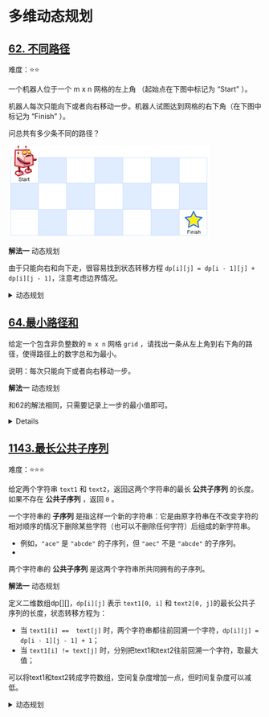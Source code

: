 # 多维动态规划

## [62. 不同路径](https://leetcode.cn/problems/unique-paths/description)

难度：⭐️⭐️

一个机器人位于一个 m x n 网格的左上角 （起始点在下图中标记为 “Start” ）。

机器人每次只能向下或者向右移动一步。机器人试图达到网格的右下角（在下图中标记为 “Finish” ）。

问总共有多少条不同的路径？

![](../../../../img/adxmsI-image.png)

**解法一** 动态规划

由于只能向右和向下走，很容易找到状态转移方程 `dp[i][j] = dp[i - 1][j] + dp[i][j - 1]`，注意考虑边界情况。

<details>
  <summary>动态规划</summary>

  ```java
      public int uniquePaths(int m, int n) {
        int[][] dp = new int[m][n];
        dp[0][0] = 1;
        for (int i = 1; i < m; i++) {
            dp[i][0] = dp[i - 1][0];
        }
        for (int j = 1; j < n; j++) {
            dp[0][j] = dp[0][j - 1];
        }
        for (int i = 1; i < m; i++) {
            for (int j = 1; j < n; j++) {
                dp[i][j] = dp[i][j - 1] + dp[i - 1][j];
            }
        }
        return dp[m - 1][n - 1];
    }
  ```
</details>

## [64.最小路径和](https://leetcode.cn/problems/minimum-path-sum/description)

给定一个包含非负整数的 `m x n` 网格 `grid` ，请找出一条从左上角到右下角的路径，使得路径上的数字总和为最小。

说明：每次只能向下或者向右移动一步。

[](../../../../img/minpath.jpg)

**解法一** 动态规划

和62的解法相同，只需要记录上一步的最小值即可。

<details>
  <sumamry>动态规划</summary>

  ```java
  
  ```

</details>

## [1143.最长公共子序列](https://leetcode.cn/problems/longest-common-subsequence/description)

难度：⭐️⭐️⭐️

给定两个字符串 `text1` 和 `text2`，返回这两个字符串的最长 **公共子序列** 的长度。如果不存在 **公共子序列** ，返回 `0` 。

一个字符串的 **子序列** 是指这样一个新的字符串：它是由原字符串在不改变字符的相对顺序的情况下删除某些字符（也可以不删除任何字符）后组成的新字符串。

- 例如，`"ace"` 是 `"abcde"` 的子序列，但 `"aec"` 不是 `"abcde"` 的子序列。
- 
两个字符串的 **公共子序列** 是这两个字符串所共同拥有的子序列。

**解法一** 动态规划

定义二维数组dp[][]，`dp[i][j]` 表示 `text1[0, i]` 和 `text2[0, j]`的最长公共子序列的长度，状态转移方程为：

- 当 `text1[i] ==  text[j]` 时，两个字符串都往前回溯一个字符，`dp[i][j] = dp[i - 1][j - 1] + 1`；
- 当 `text1[i] != text[j]` 时，分别把text1和text2往前回溯一个字符，取最大值；

可以将text1和text2转成字符数组，空间复杂度增加一点，但时间复杂度可以减低。

<details>
  <summary>动态规划</summary>

  ```java
    public int longestCommonSubsequence(String text1, String text2) {
        char[] t1 = text1.toCharArray();
        char[] t2 = text2.toCharArray();
        int n = t1.length;
        int m = t2.length;
        int[][] f = new int[n+1][m+1];
        for(int i = 0; i < n; i++){
            for(int j = 0; j < m; j++){
                if(t1[i] == t2[j]){
                    f[i+1][j+1] = f[i][j]+1;  
                } else {
                    f[i+1][j+1] = Math.max(f[i][j+1],f[i+1][j]);
                }
            }
        }
        return f[n][m];
    }
  ```
</details>
